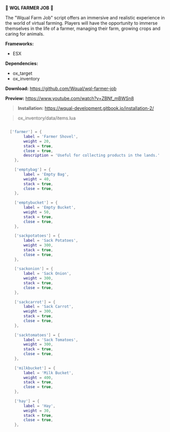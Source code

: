🚜 **WQL FARMER JOB** 🚜

The "Wqual Farm Job" script offers an immersive and realistic experience in the world of virtual farming. Players will have the opportunity to immerse themselves in the life of a farmer, managing their farm, growing crops and caring for animals.

**Frameworks:**

- ESX

**Dependencies:**

- ox_target
- ox_inventory

**Download:** https://github.com/Wqual/wql-farmer-job

**Preview:** https://www.youtube.com/watch?v=ZBNf_mBWSn8

>**Installation:** https://wqual-development.gitbook.io/installation-2/

> ox_inventory/data/items.lua
```lua

  ['farmer'] = {
		label = 'Farmer Shovel',
		weight = 20,
		stack = true,
		close = true,
		description = 'Useful for collecting products in the lands.'
	},
​
	['emptybag'] = {
		label = 'Empty Bag',
		weight = 40,
		stack = true,
		close = true,
	},
​
	['emptybucket'] = {
		label = 'Empty Bucket',
		weight = 50,
		stack = true,
		close = true,
	},
​
	['sackpotatoes'] = {
		label = 'Sack Potatoes',
		weight = 300,
		stack = true,
		close = true,
	},
​
	['sackonion'] = {
		label = 'Sack Onion',
		weight = 300,
		stack = true,
		close = true,
	},
​
	['sackcarrot'] = {
		label = 'Sack Carrot',
		weight = 300,
		stack = true,
		close = true,
	},
​
	['sacktomatoes'] = {
		label = 'Sack Tomatoes',
		weight = 300,
		stack = true,
		close = true,
	},
​
	['milkbucket'] = {
		label = 'Milk Bucket',
		weight = 400,
		stack = true,
		close = true,
	},
​
	['hay'] = {
		label = 'Hay',
		weight = 30,
		stack = true,
		close = true,
	},
  
```
